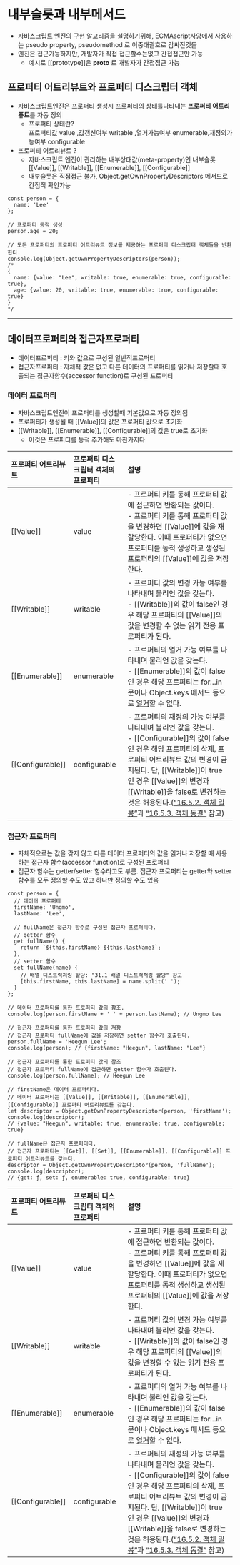 # 내부슬롯과 내부메서드
- 자바스크립트 엔진의 구현 알고리즘을 설명하기위해, ECMAscript사양에서 사용하는 pseudo property, pseudomethod 로 이중대괄호로 감싸진것들
- 엔진은 접근가능하지만, 개발자가 직접 접근할수는없고 간접접근만 가능
    - 예시로 [[prototype]]은 __proto__ 로 개발자가 간접접근 가능

## 프로퍼티 어트리뷰트와 프로퍼티 디스크립터 객체
- 자바스크립트엔진은 프로퍼티 생성시 프로퍼티의 상태를나타내는 **프로퍼티 어트리퓨트**를 자동 정의
    - 프로퍼티 상태란?  
    프로퍼티값 value ,값갱신여부 writable ,열거가능여부 enumerable,재정의가능여부 configurable
- 프로퍼티 어트리뷰트 ?
    - 자바스크립트 엔진이 관리하는 내부상태값(meta-property)인 내부슬롯[[Value]], [[Writable]], [[Enumerable]], [[Configurable]]
    - 내부슬롯은 직접접근 불가, Object.getOwnPropertyDescriptors 메서드로 간접적 확인가능
```
const person = {
  name: 'Lee'
};

// 프로퍼티 동적 생성
person.age = 20;

// 모든 프로퍼티의 프로퍼티 어트리뷰트 정보를 제공하는 프로퍼티 디스크립터 객체들을 반환한다.
console.log(Object.getOwnPropertyDescriptors(person));
/*
{
  name: {value: "Lee", writable: true, enumerable: true, configurable: true},
  age: {value: 20, writable: true, enumerable: true, configurable: true}
}
*/
```
---
## 데이터프로퍼티와 접근자프로퍼티
- 데이터프로퍼티 : 키와 값으로 구성된 일반적프로퍼티
- 접근자프로퍼티 : 자체적 값은 없고 다른 데이터의 프로퍼티를 읽거나 저장할때 호출되는 접근자함수(accessor function)로 구성된 프로퍼티
### 데이터 프로퍼티
- 자바스크립트엔진이 프로퍼티를 생성할때 기본값으로 자동 정의됨
- 프로퍼티가 생성될 때 [[Value]]의 값은 프로퍼티 값으로 초기화
- [[Writable]], [[Enumerable]], [[Configurable]]의 값은 true로 초기화
  - 이것은 프로퍼티를 동적 추가해도 마찬가지다
<table>
  <thead>
    <tr>
      <th style="text-align: left">프로퍼티 어트리뷰트</th>
      <th style="text-align: left">프로퍼티 디스크립터 객체의 프로퍼티</th>
      <th style="text-align: left">설명</th>
    </tr>
  </thead>
  <tbody>
    <tr>
      <td style="text-align: left">[[Value]]</td>
      <td style="text-align: left">value</td>
      <td style="text-align: left">-	프로퍼티 키를 통해 프로퍼티 값에 접근하면 반환되는 값이다.<br> -	 프로퍼티 키를 통해 프로퍼티 값을 변경하면 [[Value]]에 값을 재할당한다. 이때 프로퍼티가 없으면 프로퍼티를 동적 생성하고 생성된 프로퍼티의 [[Value]]에 값을 저장한다.</td>
    </tr>
    <tr>
      <td style="text-align: left">[[Writable]]</td>
      <td style="text-align: left">writable</td>
      <td style="text-align: left">- 프로퍼티 값의 변경 가능 여부를 나타내며 불리언 값을 갖는다.<br> - [[Writable]]의 값이 false인 경우 해당 프로퍼티의 [[Value]]의 값을 변경할 수 없는 읽기 전용 프로퍼티가 된다.</td>
    </tr>
    <tr>
      <td style="text-align: left">[[Enumerable]]</td>
      <td style="text-align: left">enumerable</td>
      <td style="text-align: left">- 프로퍼티의 열거 가능 여부를 나타내며 불리언 값을 갖는다.<br> - [[Enumerable]]의 값이 false인 경우 해당 프로퍼티는 for…in 문이나 Object.keys 메서드 등으로 <a href="/fastcampus/prototype#14-프로퍼티-열거">열거</a>할 수 없다.</td>
    </tr>
    <tr>
      <td style="text-align: left">[[Configurable]]</td>
      <td style="text-align: left">configurable</td>
      <td style="text-align: left">- 프로퍼티의 재정의 가능 여부를 나타내며 불리언 값을 갖는다.<br> - [[Configurable]]의 값이 false인 경우 해당 프로퍼티의 삭제, 프로퍼티 어트리뷰트 값의 변경이 금지된다. 단, [[Writable]]이 true인 경우 [[Value]]의 변경과 [[Writable]]을 false로 변경하는 것은 허용된다.(<a href="/fastcampus/property-definition#52-객체-밀봉">“16.5.2. 객체 밀봉”</a>과 <a href="/fastcampus/property-definition#53-객체-동결">“16.5.3. 객체 동결”</a> 참고)</td>
    </tr>
  </tbody>
</table>

### 접근자 프로퍼티
- 자체적으로는 값을 갖지 않고 다른 데이터 프로퍼티의 값을 읽거나 저장할 때 사용하는 접근자 함수(accessor function)로 구성된 프로퍼티
- 접근자 함수는 getter/setter 함수라고도 부름. 접근자 프로퍼티는 getter와 setter 함수를 모두 정의할 수도 있고 하나만 정의할 수도 있음
```
const person = {
  // 데이터 프로퍼티
  firstName: 'Ungmo',
  lastName: 'Lee',

  // fullName은 접근자 함수로 구성된 접근자 프로퍼티다.
  // getter 함수
  get fullName() {
    return `${this.firstName} ${this.lastName}`;
  },
  // setter 함수
  set fullName(name) {
    // 배열 디스트럭처링 할당: "31.1 배열 디스트럭처링 할당" 참고
    [this.firstName, this.lastName] = name.split(' ');
  }
};

// 데이터 프로퍼티를 통한 프로퍼티 값의 참조.
console.log(person.firstName + ' ' + person.lastName); // Ungmo Lee

// 접근자 프로퍼티를 통한 프로퍼티 값의 저장
// 접근자 프로퍼티 fullName에 값을 저장하면 setter 함수가 호출된다.
person.fullName = 'Heegun Lee';
console.log(person); // {firstName: "Heegun", lastName: "Lee"}

// 접근자 프로퍼티를 통한 프로퍼티 값의 참조
// 접근자 프로퍼티 fullName에 접근하면 getter 함수가 호출된다.
console.log(person.fullName); // Heegun Lee

// firstName은 데이터 프로퍼티다.
// 데이터 프로퍼티는 [[Value]], [[Writable]], [[Enumerable]], [[Configurable]] 프로퍼티 어트리뷰트를 갖는다.
let descriptor = Object.getOwnPropertyDescriptor(person, 'firstName');
console.log(descriptor);
// {value: "Heegun", writable: true, enumerable: true, configurable: true}

// fullName은 접근자 프로퍼티다.
// 접근자 프로퍼티는 [[Get]], [[Set]], [[Enumerable]], [[Configurable]] 프로퍼티 어트리뷰트를 갖는다.
descriptor = Object.getOwnPropertyDescriptor(person, 'fullName');
console.log(descriptor);
// {get: ƒ, set: ƒ, enumerable: true, configurable: true}
```
<table>
  <thead>
    <tr>
      <th style="text-align: left">프로퍼티 어트리뷰트</th>
      <th style="text-align: left">프로퍼티 디스크립터 객체의 프로퍼티</th>
      <th style="text-align: left">설명</th>
    </tr>
  </thead>
  <tbody>
    <tr>
      <td style="text-align: left">[[Value]]</td>
      <td style="text-align: left">value</td>
      <td style="text-align: left">-	프로퍼티 키를 통해 프로퍼티 값에 접근하면 반환되는 값이다.<br> -	 프로퍼티 키를 통해 프로퍼티 값을 변경하면 [[Value]]에 값을 재할당한다. 이때 프로퍼티가 없으면 프로퍼티를 동적 생성하고 생성된 프로퍼티의 [[Value]]에 값을 저장한다.</td>
    </tr>
    <tr>
      <td style="text-align: left">[[Writable]]</td>
      <td style="text-align: left">writable</td>
      <td style="text-align: left">- 프로퍼티 값의 변경 가능 여부를 나타내며 불리언 값을 갖는다.<br> - [[Writable]]의 값이 false인 경우 해당 프로퍼티의 [[Value]]의 값을 변경할 수 없는 읽기 전용 프로퍼티가 된다.</td>
    </tr>
    <tr>
      <td style="text-align: left">[[Enumerable]]</td>
      <td style="text-align: left">enumerable</td>
      <td style="text-align: left">- 프로퍼티의 열거 가능 여부를 나타내며 불리언 값을 갖는다.<br> - [[Enumerable]]의 값이 false인 경우 해당 프로퍼티는 for…in 문이나 Object.keys 메서드 등으로 <a href="/fastcampus/prototype#14-프로퍼티-열거">열거</a>할 수 없다.</td>
    </tr>
    <tr>
      <td style="text-align: left">[[Configurable]]</td>
      <td style="text-align: left">configurable</td>
      <td style="text-align: left">- 프로퍼티의 재정의 가능 여부를 나타내며 불리언 값을 갖는다.<br> - [[Configurable]]의 값이 false인 경우 해당 프로퍼티의 삭제, 프로퍼티 어트리뷰트 값의 변경이 금지된다. 단, [[Writable]]이 true인 경우 [[Value]]의 변경과 [[Writable]]을 false로 변경하는 것은 허용된다.(<a href="/fastcampus/property-definition#52-객체-밀봉">“16.5.2. 객체 밀봉”</a>과 <a href="/fastcampus/property-definition#53-객체-동결">“16.5.3. 객체 동결”</a> 참고)</td>
    </tr>
  </tbody>
</table>

